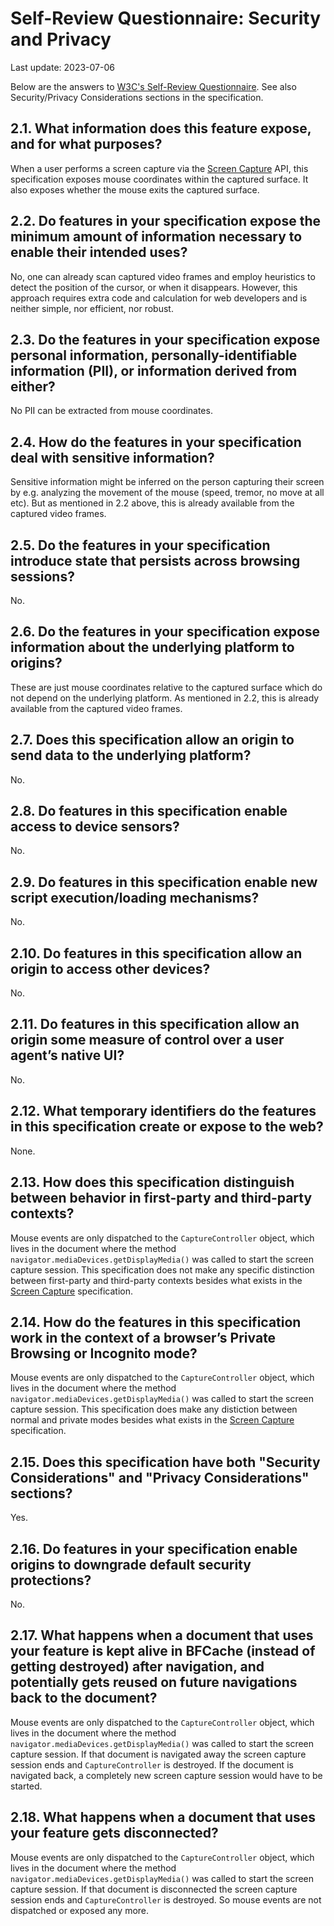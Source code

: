 # Self-Review Questionnaire: Security and Privacy

Last update: 2023-07-06

Below are the answers to [W3C's Self-Review Questionnaire](https://w3ctag.github.io/security-questionnaire/#questions). See also Security/Privacy Considerations sections in the specification.

## 2.1. What information does this feature expose, and for what purposes?

When a user performs a screen capture via the [Screen Capture](https://w3c.github.io/mediacapture-screen-share) API, this specification exposes mouse coordinates within the captured surface. It also exposes whether the mouse exits the captured surface.

## 2.2. Do features in your specification expose the minimum amount of information necessary to enable their intended uses?

No, one can already scan captured video frames and employ heuristics to detect the position of the cursor, or when it disappears. However, this approach requires extra code and calculation for web developers and is neither simple, nor efficient, nor robust.

## 2.3. Do the features in your specification expose personal information, personally-identifiable information (PII), or information derived from either?

No PII can be extracted from mouse coordinates.

## 2.4. How do the features in your specification deal with sensitive information?

Sensitive information might be inferred on the person capturing their screen by e.g. analyzing the movement of the mouse (speed, tremor, no move at all etc). But as mentioned in 2.2 above, this is already available from the captured video frames.

## 2.5. Do the features in your specification introduce state that persists across browsing sessions?

No.

## 2.6. Do the features in your specification expose information about the underlying platform to origins?

These are just mouse coordinates relative to the captured surface which do not depend on the underlying platform. As mentioned in 2.2, this is already available from the captured video frames.

## 2.7. Does this specification allow an origin to send data to the underlying platform?

No.

## 2.8. Do features in this specification enable access to device sensors?

No.

## 2.9. Do features in this specification enable new script execution/loading mechanisms?

No.

## 2.10. Do features in this specification allow an origin to access other devices?

No.

## 2.11. Do features in this specification allow an origin some measure of control over a user agent’s native UI?

No.

## 2.12. What temporary identifiers do the features in this specification create or expose to the web?

None.

## 2.13. How does this specification distinguish between behavior in first-party and third-party contexts?

Mouse events are only dispatched to the `CaptureController` object, which lives in the document where the method `navigator.mediaDevices.getDisplayMedia()` was called to start the screen capture session. This specification does not make any specific distinction between first-party and third-party contexts besides what exists in the [Screen Capture](https://w3c.github.io/mediacapture-screen-share) specification.

## 2.14. How do the features in this specification work in the context of a browser’s Private Browsing or Incognito mode?

Mouse events are only dispatched to the `CaptureController` object, which lives in the document where the method `navigator.mediaDevices.getDisplayMedia()` was called to start the screen capture session. This specification does make any distiction between normal and private modes besides what exists in the [Screen Capture](https://w3c.github.io/mediacapture-screen-share) specification.

## 2.15. Does this specification have both "Security Considerations" and "Privacy Considerations" sections?

Yes.

## 2.16. Do features in your specification enable origins to downgrade default security protections?

No.

## 2.17. What happens when a document that uses your feature is kept alive in BFCache (instead of getting destroyed) after navigation, and potentially gets reused on future navigations back to the document?

Mouse events are only dispatched to the `CaptureController` object, which lives in the document where the method `navigator.mediaDevices.getDisplayMedia()` was called to start the screen capture session. If that document is navigated away the screen capture session ends and `CaptureController` is destroyed. If the document is navigated back, a completely new screen capture session would have to be started.

## 2.18. What happens when a document that uses your feature gets disconnected?

Mouse events are only dispatched to the `CaptureController` object, which lives in the document where the method `navigator.mediaDevices.getDisplayMedia()` was called to start the screen capture session. If that document is disconnected the screen capture session ends and `CaptureController` is destroyed. So mouse events are not dispatched or exposed any more.
